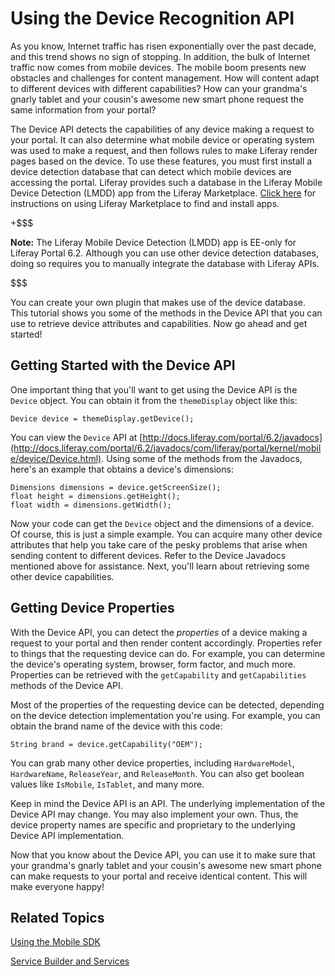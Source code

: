 # Using the Device Recognition API [](id=using-the-device-recognition-api)

As you know, Internet traffic has risen exponentially over the past decade, and
this trend shows no sign of stopping. In addition, the bulk of Internet traffic 
now comes from mobile devices. The mobile boom presents new obstacles and 
challenges for content management. How will content adapt to different devices 
with different capabilities? How can your grandma's gnarly tablet and your 
cousin's awesome new smart phone request the same information from your portal?

The Device API detects the capabilities of any device making a request to your
portal. It can also determine what mobile device or operating system was used to
make a request, and then follows rules to make Liferay render pages based on the
device. To use these features, you must first install a device detection 
database that can detect which mobile devices are accessing the portal. Liferay 
provides such a database in the Liferay Mobile Device Detection (LMDD) app from 
the Liferay Marketplace. 
[Click here](/discover/portal/-/knowledge_base/6-2/leveraging-the-liferay-marketplace) 
for instructions on using Liferay Marketplace to find and install apps. 

+$$$

**Note:** The Liferay Mobile Device Detection (LMDD) app is EE-only for Liferay 
Portal 6.2. Although you can use other device detection databases, doing so 
requires you to manually integrate the database with Liferay APIs. 

$$$

You can create your own plugin that makes use of the device database. This 
tutorial shows you some of the methods in the Device API that you can use to 
retrieve device attributes and capabilities. Now go ahead and get started! 

## Getting Started with the Device API [](id=getting-started-with-the-device-api)

One important thing that you'll want to get using the Device API is the 
`Device` object. You can obtain it from the `themeDisplay` object like this: 

    Device device = themeDisplay.getDevice();

You can view the `Device` API at [http://docs.liferay.com/portal/6.2/javadocs](http://docs.liferay.com/portal/6.2/javadocs/com/liferay/portal/kernel/mobile/device/Device.html).
Using some of the methods from the Javadocs, here's an example that obtains a
device's dimensions:

    Dimensions dimensions = device.getScreenSize();
    float height = dimensions.getHeight();
    float width = dimensions.getWidth();

Now your code can get the `Device` object and the dimensions of a device.
Of course, this is just a simple example. You can acquire many other device
attributes that help you take care of the pesky problems that arise when sending
content to different devices. Refer to the Device Javadocs mentioned above for 
assistance. Next, you'll learn about retrieving some other device capabilities.

## Getting Device Properties [](id=getting-device-capabilities)

With the Device API, you can detect the *properties* of a device making a
request to your portal and then render content accordingly. Properties refer
to things that the requesting device can do. For example, you can determine the
device's operating system, browser, form factor, and much more. Properties
can be retrieved with the `getCapability` and `getCapabilities` methods of the
Device API. 

Most of the properties of the requesting device can be detected, depending on
the device detection implementation you're using. For example, you can obtain
the brand name of the device with this code:

    String brand = device.getCapability("OEM");

You can grab many other device properties, including `HardwareModel`,
`HardwareName`, `ReleaseYear`, and `ReleaseMonth`. You can also get boolean values like
`IsMobile`, `IsTablet`, and many more.

Keep in mind the Device API is an API.  The underlying implementation of the Device API may 
change.  You may also implement your own.  Thus, the device property names are specific and
proprietary to the underlying Device API implementation.

Now that you know about the Device API, you can use it to make sure that your 
grandma's gnarly tablet and your cousin's awesome new smart phone can make 
requests to your portal and receive identical content. This will make everyone 
happy! 

## Related Topics [](id=related-topics)

[Using the Mobile SDK](/develop/tutorials/-/knowledge_base/6-2/mobile)

[Service Builder and Services](/develop/tutorials/-/knowledge_base/6-2/service-builder)
